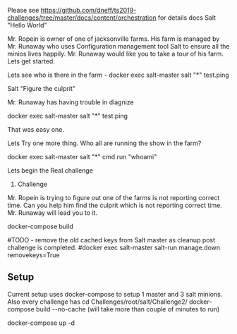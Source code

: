 Please see https://github.com/dneff/ts2019-challenges/tree/master/docs/content/orchestration for details docs 
Salt "Hello  World"

Mr. Ropein is owner of one of jacksonville farms. His farm is managed by Mr. Runaway who uses Configuration management tool Salt to ensure
all the minios lives happily. Mr. Runaway would like you to take a tour of his farm. Lets get started.


Lets see who is there in the farm -
docker exec salt-master salt "*" test.ping



Salt "Figure the culprit"

Mr. Runaway has having trouble in diagnize



docker exec salt-master salt "*" test.ping

That was easy one.

Lets Try one more thing. Who all are running the show in the farm?

docker exec salt-master salt "*" cmd.run "whoami"

Lets begin the Real challenge
1) Challenge

Mr. Ropein is trying to figure out one of the farms is not reporting correct time. Can you help him find the culprit which is not reporting correct time.
Mr. Runaway will lead you to it.


docker-compose build


#TODO - remove the old cached keys from Salt master as cleanup post challenge is completed.
#docker exec salt-master salt-run manage.down removekeys=True

## Setup 
Current setup uses docker-compose to setup 1 master and 3 salt minions. Also every challenge has 
cd Challenges/root/salt/Challenge2/
docker-compose build --no-cache
(will take more than couple of minutes to run)

docker-compose up -d 
